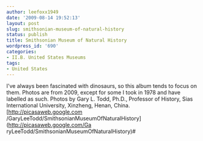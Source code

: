 ```yaml
---
author: leefoxx1949
date: '2009-08-14 19:52:13'
layout: post
slug: smithsonian-museum-of-natural-history
status: publish
title: Smithsonian Museum of Natural History
wordpress_id: '690'
categories:
- II.B. United States Museums
tags:
- United States
---
```


I've always been fascinated with dinosaurs, so this album tends to focus on
them. Photos are from 2009, except for some I took in 1978 and have labelled
as such. Photos by Gary L. Todd, Ph.D., Professor of History, Sias
International University, Xinzheng, Henan, China. [http://picasaweb.google.com
/GaryLeeTodd/SmithsonianMuseumOfNaturalHistory](http://picasaweb.google.com/Ga
ryLeeTodd/SmithsonianMuseumOfNaturalHistory)#

